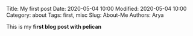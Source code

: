 Title: My first post
Date: 2020-05-04 10:00
Modified: 2020-05-04 10:00
Category: about
Tags: first, misc
Slug: About-Me
Authors: Arya

This is my **first blog post with pelican**
